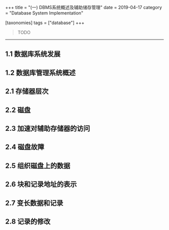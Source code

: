 +++
title = "(一) DBMS系统概述及辅助储存管理"
date = 2019-04-17
category = "Database System Implementation"

[taxonomies]
tags = ["database"]
+++

> TODO

---

## 1.1 数据库系统发展
## 1.2 数据库管理系统概述
## 2.1 存储器层次
## 2.2 磁盘
## 2.3 加速对辅助存储器的访问
## 2.4 磁盘故障
## 2.5 组织磁盘上的数据
## 2.6 块和记录地址的表示
## 2.7 变长数据和记录
## 2.8 记录的修改


